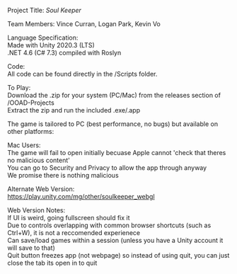 Project Title: _Soul Keeper_

Team Members: Vince Curran, Logan Park, Kevin Vo

Language Specification:  
Made with Unity 2020.3 (LTS)  
.NET 4.6 (C# 7.3) compiled with Roslyn

Code:  
All code can be found directly in the /Scripts folder. 

To Play:  
Download the .zip for your system (PC/Mac) from the releases section of /OOAD-Projects  
Extract the zip and run the included .exe/.app

The game is tailored to PC (best performance, no bugs) but available on other platforms:  

Mac Users:  
The game will fail to open initially becuase Apple cannot 'check that theres no malicious content'  
You can go to Security and Privacy to allow the app through anyway  
We promise there is nothing malicious  

Alternate Web Version:  
https://play.unity.com/mg/other/soulkeeper_webgl

Web Version Notes:  
If UI is weird, going fullscreen should fix it  
Due to controls overlapping with common browser shortcuts (such as Ctrl+W), it is not a reccomended experienece  
Can save/load games within a session (unless you have a Unity account it will save to that)  
Quit button freezes app (not webpage) so instead of using quit, you can just close the tab its open in to quit

